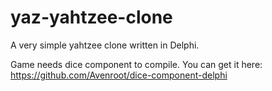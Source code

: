 # yaz-yahtzee-clone
A very simple yahtzee clone written in Delphi.

Game needs dice component to compile.  You can get it here: https://github.com/Avenroot/dice-component-delphi
